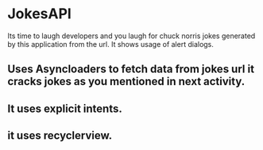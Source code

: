 # JokesAPI
Its time to laugh developers and you laugh for chuck norris jokes generated by this application from the url.
It shows usage of alert dialogs.
## Uses Asyncloaders to fetch data from jokes url it cracks jokes as you mentioned in next activity.
## It uses explicit intents.
## it uses recyclerview.
